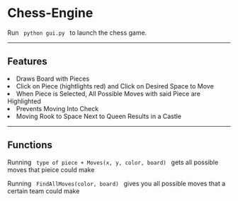 # Chess-Engine

Run 
<code>
python gui.py
</code>
 to launch the chess game. 
 
 


--- 
<h2>Features</h2>


<li>Draws Board with Pieces</li>
<li>Click on Piece (hightlights red) and Click on Desired Space to Move</li>
<li>When Piece is Selected, All Possible Moves with said Piece are Highlighted</li>
<li>Prevents Moving Into Check</li>
<li>Moving Rook to Space Next to Queen Results in a Castle</li>


 ---
 <h2>Functions</h2>
 
 
  Running 
  <code> type of piece + Moves(x, y, color, board)
  </code> 
  gets all possible moves that pieice could make 
  
  
  Running 
  <code>
 FindAllMoves(color, board)
</code>
gives you all possible moves that a certain team could make
